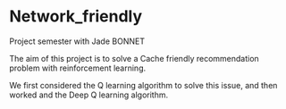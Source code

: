 # Network_friendly
Project semester with Jade BONNET 

The aim of this project is to solve a Cache friendly recommendation problem with reinforcement learning.

We first considered the Q learning algorithm to solve this issue, and then worked and the Deep Q learning algorithm.
